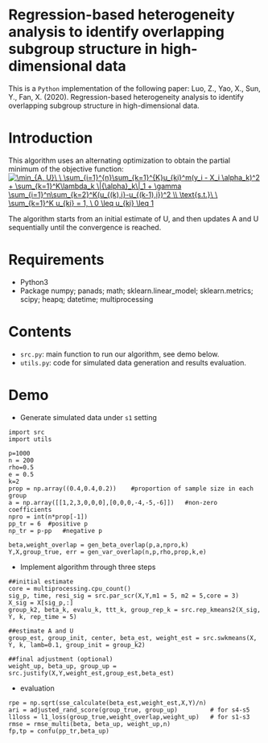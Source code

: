 # Regression-based heterogeneity analysis to identify overlapping subgroup structure in high-dimensional data
This is a `Python` implementation of the following paper:
Luo, Z., Yao, X., Sun, Y., Fan, X. (2020). Regression-based heterogeneity analysis to identify overlapping subgroup structure in high-dimensional data.

# Introduction
This algorithm uses an alternating optimization to obtain the partial minimum of the objective function:
<a href="https://www.codecogs.com/eqnedit.php?latex=\min_{A,&space;U}\&space;\&space;\sum_{i=1}^{n}\sum_{k=1}^{K}u_{ki}^m(y_i&space;-&space;X_i&space;\alpha_k)^2&space;&plus;&space;\sum_{k=1}^K\lambda_k&space;\|{\alpha}_k\|_1&space;&plus;&space;\gamma&space;\sum_{i=1}^n\sum_{k=2}^K(u_{(k),i}-u_{(k-1),i})^2&space;\\&space;\text{s.t.}\&space;\&space;\sum_{k=1}^K&space;u_{ki}&space;=&space;1,&space;\&space;0&space;\leq&space;u_{ki}&space;\leq&space;1" target="_blank"><img src="https://latex.codecogs.com/gif.latex?\min_{A,&space;U}\&space;\&space;\sum_{i=1}^{n}\sum_{k=1}^{K}u_{ki}^m(y_i&space;-&space;X_i&space;\alpha_k)^2&space;&plus;&space;\sum_{k=1}^K\lambda_k&space;\|{\alpha}_k\|_1&space;&plus;&space;\gamma&space;\sum_{i=1}^n\sum_{k=2}^K(u_{(k),i}-u_{(k-1),i})^2&space;\\&space;\text{s.t.}\&space;\&space;\sum_{k=1}^K&space;u_{ki}&space;=&space;1,&space;\&space;0&space;\leq&space;u_{ki}&space;\leq&space;1" title="\min_{A, U}\ \ \sum_{i=1}^{n}\sum_{k=1}^{K}u_{ki}^m(y_i - X_i \alpha_k)^2 + \sum_{k=1}^K\lambda_k \|{\alpha}_k\|_1 + \gamma \sum_{i=1}^n\sum_{k=2}^K(u_{(k),i}-u_{(k-1),i})^2 \\ \text{s.t.}\ \ \sum_{k=1}^K u_{ki} = 1, \ 0 \leq u_{ki} \leq 1" /></a>

The algorithm starts from an initial estimate of U, and then updates A and U sequentially until the convergence is reached.

# Requirements
* Python3
* Package numpy; panads; math; sklearn.linear_model; sklearn.metrics; scipy; heapq; datetime; multiprocessing

# Contents
* `src.py`: main function to run our algorithm, see demo below.
* `utils.py`: code for simulated data generation and results evaluation.

# Demo
* Generate simulated data under `s1` setting
```
import src
import utils

p=1000
n = 200
rho=0.5
e = 0.5
k=2
prop = np.array((0.4,0.4,0.2))    #proportion of sample size in each group
a = np.array([[1,2,3,0,0,0],[0,0,0,-4,-5,-6]])   #non-zero coefficients
npro = int(n*prop[-1])
pp_tr = 6  #positive p
np_tr = p-pp   #negative p

beta,weight_overlap = gen_beta_overlap(p,a,npro,k)
Y,X,group_true, err = gen_var_overlap(n,p,rho,prop,k,e)

```
* Implement algorithm through three steps 
```
##initial estimate
core = multiprocessing.cpu_count()
sig_p, time, resi_sig = src.par_scr(X,Y,m1 = 5, m2 = 5,core = 3)
X_sig = X[sig_p,:]
group_k2, beta_k, evalu_k, ttt_k, group_rep_k = src.rep_kmeans2(X_sig, Y, k, rep_time = 5)

##estimate A and U
group_est, group_init, center, beta_est, weight_est = src.swkmeans(X, Y, k, lamb=0.1, group_init = group_k2)

##final adjustment (optional)
weight_up, beta_up, group_up = src.justify(X,Y,weight_est,group_est,beta_est)
```
* evaluation
```
rpe = np.sqrt(sse_calculate(beta_est,weight_est,X,Y)/n)
ari = adjusted_rand_score(group_true, group_up)         # for s4-s5
l1loss = l1_loss(group_true,weight_overlap,weight_up)   # for s1-s3
rmse = rmse_multi(beta, beta_up, weight_up,n)
fp,tp = confu(pp_tr,beta_up)
```

